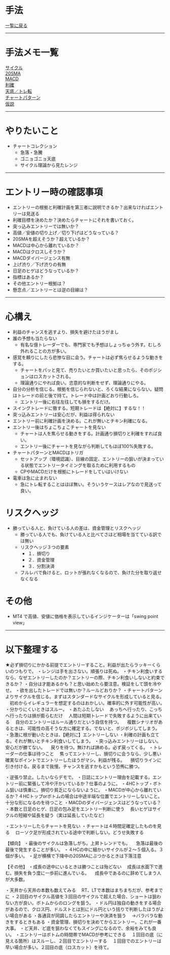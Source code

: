 # 手法
[一覧に戻る](../readme.md)  

---
# 手法メモ一覧
[サイクル](サイクル/main.md)  
[20SMA](20SMA/main.md)  
[MACD](MACD/main.md)  
[利確](利確/main.md)  
[天底／トレ転](天底-トレ転/main.md)  
[チャートパターン](チャートパターン/main.md)  
[仮説](仮説/main.md)  

---
# やりたいこと
- チャートコレクション
  - 急落・急騰
  - ゴニョゴニョ天底
  - サイクル理論から見たレンジ

---
# エントリー時の確認事項
- エントリーの根拠と利確計画を第三者に説明できるか？出来なければエントリーは見送る
- 利確目標を決めたか？決めたらチャートにそれを書いておく。
- 突っ込みエントリーでは無いか？
- 高値／安値の切り上げ／切り下げはどうなっている？
- 20SMAを超えそうか？超えているか？
- MACDは中心から離れているか？
- MACDはクロスしそうか？
- MACDダイバージェンス有無
- 上げ渋り／下げ渋りの有無
- 日足のヒゲはどうなっているか？
- 指標はあるか？
- その他エントリー根拠は？
- 懸念点／エントリーとは逆の目線は？

---
# 心構え
- 利益のチャンスを逃すより、損失を避けたほうがまし
- 誰の予想も当たらない
  - 有名な億トレーダーでも、専門家でも予想はしょっちゅう外す。むしろ外れることの方が多い。
- 感覚を頼りにしたら悲惨な目に会う。チャートは必ず焦らせるような動きをする。
  - チャートをパッと見て、売りたいとか買いたいと思ったら、そのポジションはロスカットされる。
  - 理論通りにやれば良い。恣意的な判断をせず、理論通りにやる。
- 自分の分析を信じる。根拠を信じられないと、ろくな結果にならない。疑問はトレードの前と後で持て。トレード中は計画どおり行動しろ。
  - エントリー後に右往左往しても損をするだけ。
- スイングトレードに徹する。短期トレードは【絶対に】するな！！
- 突っ込みエントリーは安心だが、利益は得られない
- エントリー前に利確計画を決める。これが無いとチキン利確になる。
- エントリー後はちょこちょこチャートを見ない
  - チャートは人を焦らせる動きをする。計画通り損切りと利確をすれば良い。
  - エントリー後にチャートを見ながら判断してもほぼ100%失敗する。
- チャートパターンとMACDはトリガ
  - セットアップ（環境認識）、目線の固定、エントリーの狙いが決まっている状態でエントリータイミングを取るために利用するもの
  - CPやMACDだけを根拠にトレードをしていはいけない
- 電車は急に止まれない
  - 急にトレ転することはほぼ無い。そういうケースはレアなので見送って良い。

# リスクヘッジ
- 勝っている人と、負けている人の差は、資金管理とリスクヘッジ
  - 勝っている人でも、負けている人と比べてさほど相場を当てている訳では無い
  - リスクヘッジ３つの要素
    - １．損切り
    - ２．資金管理
    - ３．分割決済
  - フルレバで負けると、ロットが張れなくなるので、負けた分を取り返せなくなる

# その他
- MT4 で高値、安値に価格を表示しているインジケーターは「swing point view」

---
# 以下整理する
★必ず損切りにかかる前提でエントリーすること。利益が出たらラッキーくらいのつもりで。
・レンジは手を出さない。順張りは死ぬ。
・チキン利食いするなら、なぜエントリーしたのか？エントリーの際、チキン利食いしないと約束できるか？
・自分は才能あるかも？と思い始めたら要注意。検証をして頭を冷やせ。
・欲を出したトレードでは無いか？ルールどおりか？
・チャートパターンよりサイクルを信じる。まずはスタンダードなサイクルを形成していると見る。
　初めからイレギュラーを想定するのはおかしい。確率的に外す可能性が高い。
・分かりにくいときはスルー。
・あたふたしない
　あっちへ行ったり、こっちへ行ったりは損が膨らむだけ
　人間は短期トレードで失敗するように出来ている
　自分のエントリーはルール通りだという自信を持つ。
　複数シナリオがあるときは、可能性の高そうな方に確定する。でないと、ポジポジしてしまう。
・急激に根が動いたときは、【絶対に】エントリーしない
・利確の計画も立てる。それが無いとチキン利食いしてしまう。
・突っ込みエントリーはしない。安心だが勝てない。
　戻りを待つ。無ければ諦める。必ず戻ってくる。
・トレーダーの仕事は待つこと
　焦ってエントリーし、損切りに会うなら、少し悪い確実なポイントでエントリーしたほうがマシ。利益が残る。
　損切りラインに引き付ける。戻るまで我慢。チャンスを逃すかもという恐怖に勝つ。

・逆張り禁止。したいならデモで。
・日誌にエントリー理由を記載する。エントリー前に緊張して冷や汗かいているか？仕事のように。
・4HCトップ・ボトム狙いは慎重に。損切り貧乏にならないように。
・MACDが中心から離れているか？４HCトップorボトムの場合は中途半端な位置でエントリーしないこと。十分な形になるのを待つこと
・MACDのダイバージェンスはどうなっている？
・本数と日足のヒゲ、日足の包み足をエントリー判断に使う
　長いヒゲはサイクルの短縮や延長を疑う（実は延長していたなど）

・エントリーしたらチャートを見ない
・チャートは４時間足確定したものを見る
　ローソク足が形成されている途中で判断しない。どうせ失敗する

【傾向】
・最後のサイクルは急落しがち。上昇トレンドでも。
　急落は最後の最後で発生することが多い。
・４HCの中に細かいサイクルが２～５個入る。３個が多い。
・足が横横で下降中の20SMAにぶつかるときは下落注意

【その他】
・成長の途中にいるときは勝つことは殆どない
　成長は水面下で進む。損失を負う度に一歩前に進んでいる。
　成長中であるのに辞めてしまう人が大多数。


・天井から天井の本数も数えてみる
　RT、LTで本数はまちまちだが、参考までに
・２回目のサイクル高値を３回目のサイクルで超えた場合、ショートは狙わない方が良い。ボトムからのロングを狙う。
・ドル円は独自の動きをする場合があるので、クロス円、ドルストとは別にドル円という括りで判断したほうがよい場合がある
・各通貨が同調したらエントリーや決済を狙う
　→バラバラな動きをするときもある
・資金管理、損切りを決めてからエントリー。これが一番大事。
・ど天井、ど底を狙わなくてもスイングになるので、余裕をみても良い。
・エントリーはボトムの時間帯でMACDが参考にできる
　１回目の底（に見える箇所）はスルーし、２回目でエントリーする
　１回目でのエントリーは早い場合が多い。２回目の底（ロスカット）を待て。
